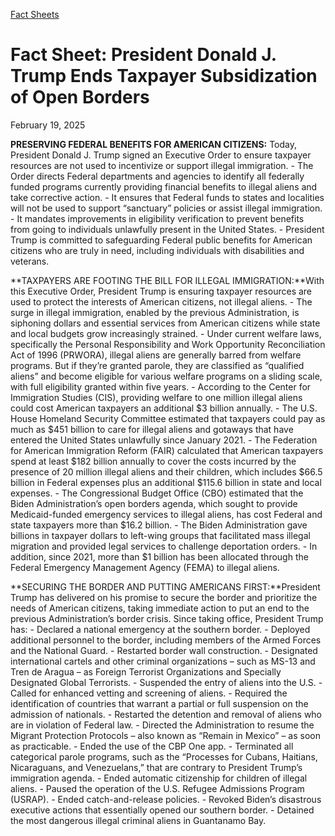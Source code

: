 [Fact Sheets](https://www.whitehouse.gov/fact-sheets/)

# **Fact Sheet: President Donald J. Trump Ends Taxpayer Subsidization of Open Borders**

February 19, 2025

**PRESERVING FEDERAL BENEFITS FOR AMERICAN CITIZENS:** Today, President Donald J. Trump signed an Executive Order to ensure taxpayer resources are not used to incentivize or support illegal immigration.
    - The Order directs Federal departments and agencies to identify all federally funded programs currently providing financial benefits to illegal aliens and take corrective action.
    - It ensures that Federal funds to states and localities will not be used to support “sanctuary” policies or assist illegal immigration.
    - It mandates improvements in eligibility verification to prevent benefits from going to individuals unlawfully present in the United States.
    - President Trump is committed to safeguarding Federal public benefits for American citizens who are truly in need, including individuals with disabilities and veterans.

**TAXPAYERS ARE FOOTING THE BILL FOR ILLEGAL IMMIGRATION:**With this Executive Order, President Trump is ensuring taxpayer resources are used to protect the interests of American citizens, not illegal aliens.
    - The surge in illegal immigration, enabled by the previous Administration, is siphoning dollars and essential services from American citizens while state and local budgets grow increasingly strained.
    - Under current welfare laws, specifically the Personal Responsibility and Work Opportunity Reconciliation Act of 1996 (PRWORA), illegal aliens are generally barred from welfare programs. But if they’re granted parole, they are classified as “qualified aliens” and become eligible for various welfare programs on a sliding scale, with full eligibility granted within five years.
    - According to the Center for Immigration Studies (CIS), providing welfare to one million illegal aliens could cost American taxpayers an additional $3 billion annually.
    - The U.S. House Homeland Security Committee estimated that taxpayers could pay as much as $451 billion to care for illegal aliens and gotaways that have entered the United States unlawfully since January 2021.
    - The Federation for American Immigration Reform (FAIR) calculated that American taxpayers spend at least $182 billion annually to cover the costs incurred by the presence of 20 million illegal aliens and their children, which includes $66.5 billion in Federal expenses plus an additional $115.6 billion in state and local expenses.
    - The Congressional Budget Office (CBO) estimated that the Biden Administration’s open borders agenda, which sought to provide Medicaid-funded emergency services to illegal aliens, has cost Federal and state taxpayers more than $16.2 billion.
    - The Biden Administration gave billions in taxpayer dollars to left-wing groups that facilitated mass illegal migration and provided legal services to challenge deportation orders.
    - In addition, since 2021, more than $1 billion has been allocated through the Federal Emergency Management Agency (FEMA) to illegal aliens.

**SECURING THE BORDER AND PUTTING AMERICANS FIRST:**President Trump has delivered on his promise to secure the border and prioritize the needs of American citizens, taking immediate action to put an end to the previous Administration’s border crisis. Since taking office, President Trump has:
    - Declared a national emergency at the southern border.
    - Deployed additional personnel to the border, including members of the Armed Forces and the National Guard.
    - Restarted border wall construction.
    - Designated international cartels and other criminal organizations – such as MS-13 and Tren de Aragua – as Foreign Terrorist Organizations and Specially Designated Global Terrorists.
    - Suspended the entry of aliens into the U.S.
    - Called for enhanced vetting and screening of aliens.
    - Required the identification of countries that warrant a partial or full suspension on the admission of nationals.
    - Restarted the detention and removal of aliens who are in violation of Federal law.
    - Directed the Administration to resume the Migrant Protection Protocols – also known as “Remain in Mexico” – as soon as practicable.
    - Ended the use of the CBP One app.
    - Terminated all categorical parole programs, such as the “Processes for Cubans, Haitians, Nicaraguans, and Venezuelans,” that are contrary to President Trump’s immigration agenda.
    - Ended automatic citizenship for children of illegal aliens.
    - Paused the operation of the U.S. Refugee Admissions Program (USRAP).
    - Ended catch-and-release policies.
    - Revoked Biden’s disastrous executive actions that essentially opened our southern border.
    - Detained the most dangerous illegal criminal aliens in Guantanamo Bay.

